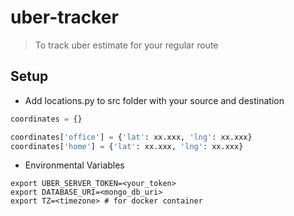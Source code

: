 # uber-tracker
> To track uber estimate for your regular route

## Setup

*  Add locations.py to src folder with your source and destination

```python
coordinates = {}

coordinates['office'] = {'lat': xx.xxx, 'lng': xx.xxx}
coordinates['home'] = {'lat': xx.xxx, 'lng': xx.xxx}
```

* Environmental Variables

```
export UBER_SERVER_TOKEN=<your_token>
export DATABASE_URI=<mongo_db_uri>
export TZ=<timezone> # for docker container
```
